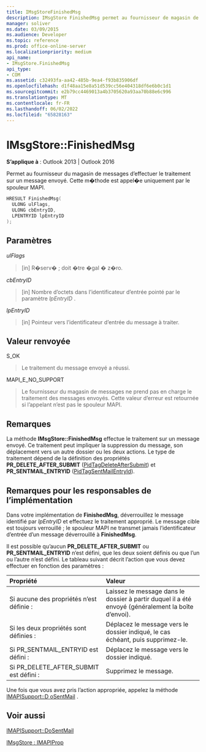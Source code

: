 ```yaml
---
title: IMsgStoreFinishedMsg
description: IMsgStore FinishedMsg permet au fournisseur de magasin de messages d’effectuer le traitement sur un message envoyé. Il est appelé uniquement par le spouleur MAPI.
manager: soliver
ms.date: 03/09/2015
ms.audience: Developer
ms.topic: reference
ms.prod: office-online-server
ms.localizationpriority: medium
api_name:
- IMsgStore.FinishedMsg
api_type:
- COM
ms.assetid: c32493fa-aa42-485b-9ea4-f93b835906df
ms.openlocfilehash: d1f48aa15e8a51d539cc56e404318df6e6b0c1d1
ms.sourcegitcommit: e2b79cc4469013a4b3705620a93aa70b88e6c996
ms.translationtype: MT
ms.contentlocale: fr-FR
ms.lasthandoff: 06/02/2022
ms.locfileid: "65828163"
---
```

# <a name="imsgstorefinishedmsg"></a>IMsgStore::FinishedMsg

  
  
**S’applique à** : Outlook 2013 | Outlook 2016 
  
Permet au fournisseur du magasin de messages d’effectuer le traitement sur un message envoyé. Cette m�thode est appel�e uniquement par le spouleur MAPI.
  
```cpp
HRESULT FinishedMsg(
  ULONG ulFlags,
  ULONG cbEntryID,
  LPENTRYID lpEntryID
);
```

## <a name="parameters"></a>Paramètres

 _ulFlags_
  
> [in] R�serv� ; doit �tre �gal � z�ro.
    
 _cbEntryID_
  
> [in] Nombre d’octets dans l’identificateur d’entrée pointé par le paramètre  _lpEntryID_ . 
    
 _lpEntryID_
  
> [in] Pointeur vers l’identificateur d’entrée du message à traiter.
    
## <a name="return-value"></a>Valeur renvoyée

S_OK 
  
> Le traitement du message envoyé a réussi.
    
MAPI_E_NO_SUPPORT 
  
> Le fournisseur du magasin de messages ne prend pas en charge le traitement des messages envoyés. Cette valeur d’erreur est retournée si l’appelant n’est pas le spouleur MAPI.
    
## <a name="remarks"></a>Remarques

La méthode **IMsgStore::FinishedMsg** effectue le traitement sur un message envoyé. Ce traitement peut impliquer la suppression du message, son déplacement vers un autre dossier ou les deux actions. Le type de traitement dépend de la définition des propriétés **PR_DELETE_AFTER_SUBMIT** ([PidTagDeleteAfterSubmit](pidtagdeleteaftersubmit-canonical-property.md)) et **PR_SENTMAIL_ENTRYID** ([PidTagSentMailEntryId](pidtagsentmailentryid-canonical-property.md)). 
  
## <a name="notes-to-implementers"></a>Remarques pour les responsables de l’implémentation

Dans votre implémentation de **FinishedMsg**, déverrouillez le message identifié par  _lpEntryID_ et effectuez le traitement approprié. Le message cible est toujours verrouillé ; le spouleur MAPI ne transmet jamais l’identificateur d’entrée d’un message déverrouillé à **FinishedMsg**.
  
Il est possible qu’aucun **PR_DELETE_AFTER_SUBMIT** ou **PR_SENTMAIL_ENTRYID** n’est défini, que les deux soient définis ou que l’un ou l’autre n’est défini. Le tableau suivant décrit l’action que vous devez effectuer en fonction des paramètres : 
  
|Propriété|Valeur|
|:-----|:-----|
|Si aucune des propriétés n’est définie :  <br/> |Laissez le message dans le dossier à partir duquel il a été envoyé (généralement la boîte d’envoi). |
|Si les deux propriétés sont définies :  <br/> |Déplacez le message vers le dossier indiqué, le cas échéant, puis supprimez-le. |
|Si PR_SENTMAIL_ENTRYID est défini :  <br/> |Déplacez le message vers le dossier indiqué. |
|Si PR_DELETE_AFTER_SUBMIT est défini :  <br/> |Supprimez le message. |
   
Une fois que vous avez pris l’action appropriée, appelez la méthode [IMAPISupport::D oSentMail](imapisupport-dosentmail.md) . 
  
## <a name="see-also"></a>Voir aussi



[IMAPISupport::DoSentMail](imapisupport-dosentmail.md)
  
[IMsgStore : IMAPIProp](imsgstoreimapiprop.md)

